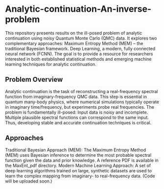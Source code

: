 # Analytic-continuation-An-inverse-problem
This repository presents results on the ill-posed problem of analytic continuation using noisy Quantum Monte Carlo (QMC) data. It explores two complementary approaches:
Maximum Entropy Method (MEM) – the traditional Bayesian framework.
Deep Learning, a modern, fully connected neural network (FCNN).
The goal is to provide a resource for researchers interested in both established statistical methods and emerging machine learning techniques for analytic continuation.

## Problem Overview
Analytic continuation is the task of reconstructing a real-frequency spectral function from imaginary-frequency QMC data. This step is essential in quantum many-body physics, where numerical simulations typically operate in imaginary time/frequency, but experiments probe real frequencies.
The problem is fundamentally ill-posed:
Input data is noisy and incomplete.
Multiple plausible spectral functions can correspond to the same input.
Thus, developing stable and accurate continuation techniques is critical.


## Approaches
Traditional Bayesian Approach (MEM):
The Maximum Entropy Method (MEM) uses Bayesian inference to determine the most probable spectral function given the data and prior knowledge. A reference PDF is available in the MaxEnt_pdf directory.
Modern Machine Learning Approach:
A set of deep learning algorithms trained on large, synthetic datasets are used to learn the complex mapping from imaginary- to real-frequency data. (Code will be uploaded soon.)
